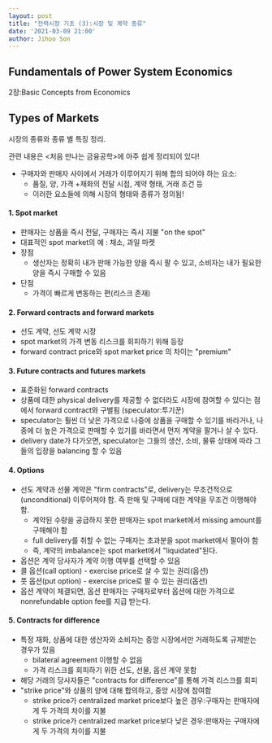 ```yaml
---
layout: post
title: "전력시장 기초 (3):시장 및 계약 종류"
date: '2021-03-09 21:00'
author: Jihoo Son
---
```


## Fundamentals of Power System Economics



2장:Basic Concepts from Economics



## Types of Markets

시장의 종류와 종류 별 특징 정리. 

관련 내용은 <처음 만나는 금융공학>에 아주 쉽게 정리되어 있다!



* 구매자와 판매자 사이에서 거래가 이루어지기 위해 합의 되어야 하는 요소:
  * 품질, 양, 가격 +재화의 전달 시점, 계약 형태, 거래 조건 등
  * 이러한 요소들에 의해 시장의 형태와 종류가 정의됨!

#### 

#### 1. Spot market

* 판매자는 상품을 즉시 전달, 구매자는 즉시 지불 "on the spot"
* 대표적인 spot market의 예 : 채소, 과일 마켓
* 장점
  * 생산자는 정확히 내가 판매 가능한 양을 즉시 팔 수 있고, 소비자는 내가 필요한 양을 즉시 구매할 수 있음
* 단점
  * 가격이 빠르게 변동하는 편(리스크 존재)
    

#### 2. Forward contracts and forward markets

* 선도 계약, 선도 계약 시장
* spot market의 가격 변동 리스크를 회피하기 위해 등장
* forward contract price와 spot market price 의 차이는 "premium"



#### 3. Future contracts and futures markets

* 표준화된 forward contracts
* 상품에 대한 physical delivery를 제공할 수 없더라도 시장에 참여할 수 있다는 점에서 forward contract와 구별됨 (speculator:투기꾼)
* speculator는 훨씬 더 낮은 가격으로 나중에 상품을 구매할 수 있기를 바라거나, 나중에 더 높은 가격으로 판매할 수 있기를 바라면서 먼저 계약을 팔거나 살 수 있다.
* delivery date가 다가오면, speculator는 그들의 생산, 소비, 물류 상태에 따라 그들의 입장을 balancing 할 수 있음

#### 4. Options

* 선도 계약과 선물 계약은 "firm contracts"로, delivery는 무조건적으로(unconditional) 이루어져야 함. 즉 판매 및 구매에 대한 계약을 무조건 이행해야 함.
  * 계약된 수량을 공급하지 못한 판매자는 spot market에서 missing amount를 구매해야 함
  * full delivery를 취할 수 없는 구매자는 초과분을 spot market에서 팔아야 함
  * 즉, 계약의 imbalance는 spot market에서 "liquidated"된다.
* 옵션은 계약 당사자가 계약 이행 여부를 선택할 수 있음
* 콜 옵션(call option) - exercise price로 살 수 있는 권리(옵션)
* 풋 옵션(put option) - exercise price로 팔 수 있는 권리(옵션)
* 옵션 계약이 체결되면, 옵션 판매자는 구매자로부터 옵션에 대한 가격으로 nonrefundable option fee를 지급 받는다.

#### 5. Contracts for difference

* 특정 재화, 상품에 대한 생산자와 소비자는 중앙 시장에서만 거래하도록 규제받는 경우가 있음
  * bilateral agreement 이행할 수 없음
  * 가격 리스크를 회피하기 위한 선도, 선물, 옵션 계약 못함
* 해당 거래의 당사자들은 "contracts for difference"를 통해 가격 리스크를 회피
* "strike price"와 상품의 양에 대해 합의하고, 중앙 시장에 참여함
  * strike price가 centralized market price보다 높은 경우:구매자는 판매자에게 두 가격의 차이를 지불 
  * strike price가 centralized market price보다 낮은 경우:판매자는 구매자에게 두 가격의 차이를 지불